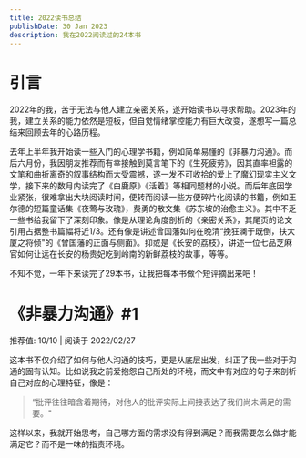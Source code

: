 ```yaml
---
title: 2022读书总结
publishDate: 30 Jan 2023
description: 我在2022阅读过的24本书
---
```

# 引言

2022年的我，苦于无法与他人建立亲密关系，遂开始读书以寻求帮助。2023年的我，建立关系的能力依然是短板，但自觉情绪掌控能力有巨大改变，遂想写一篇总结来回顾去年的心路历程。

去年上半年我开始读一些入门的心理学书籍，例如简单易懂的《非暴力沟通》。而后六月份，我因朋友推荐而有幸接触到莫言笔下的《生死疲劳》，因其直率袒露的文笔和曲折离奇的叙事结构而大受震撼，遂一发不可收拾的爱上了魔幻现实主义文学，接下来的数月内读完了《白鹿原》《活着》等相同题材的小说。而后年底因学业紧张，很难拿出大块阅读时间，便转而阅读一些方便碎片化阅读的书籍，例如王尔德的短篇童话集《夜莺与玫瑰》，费勇的散文集《苏东坡的治愈主义》。其中不乏一些书给我留下了深刻印象。像是从理论角度剖析的《亲密关系》，其尾页的论文引用占据整书篇幅将近1/3。还有像是讲述曾国藩如何在晚清“挽狂澜于既倒，扶大厦之将倾"的《曾国藩的正面与侧面》。抑或是《长安的荔枝》，讲述一位七品芝麻官如何让远在长安的杨贵妃吃到岭南的新鲜荔枝的故事，等等。

不知不觉，一年下来读完了29本书，让我把每本书做个短评摘出来吧！

# 《非暴力沟通》#1

推荐值: 10/10 | 阅读于 2022/02/27

这本书不仅介绍了如何与他人沟通的技巧，更是从底层出发，纠正了我一些对于沟通的固有认知。比如说我之前爱抱怨自己所处的环境，而文中有对应的句子来剖析自己对应的心理特征，像是：

> “批评往往暗含着期待，对他人的批评实际上间接表达了我们尚未满足的需要。"

这样以来，我就开始思考，自己哪方面的需求没有得到满足？而我需要怎么做才能满足它？而不是一味的指责环境。
